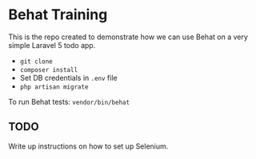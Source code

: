 # Behat Training
This is the repo created to demonstrate how we can use Behat on a very simple Laravel 5 todo app.

- `git clone`
- `composer install`
- Set DB credentials in `.env` file
- `php artisan migrate`

To run Behat tests:
`vendor/bin/behat`

## TODO
Write up instructions on how to set up Selenium.